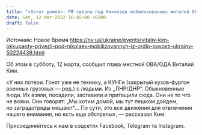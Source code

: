 ```yaml
---
title: "«Хотят домой»: РФ свезла под Николаев мобилизованных жителей ОРДЛО — Ким"
date: Sat, 12 Mar 2022 16:45:00 +0200
draft: false
---
```

Источник: Новое Время https://nv.ua/ukraine/events/vitaliy-kim-okkupanty-privezli-pod-nikolaev-mobilizovannyh-iz-ordlo-novosti-ukrainy-50224439.html


Об этом в субботу, 12 марта, сообщил глава местной ОВА/ОДА Виталий Ким.

«У них потери. Гонят уже не технику, а КУНГи (закрытый кузов-фургон военных грузовых — ред.) с людьми. Из „ЛНР/ДНР“. Обыкновенные люди. Их взяли, посадили, заставили и притащили сюда. Они не то что не вояки. Они говорят: „Мы хотим домой, мы тут пешком дойдем, но заградотряды мешают“… По сути, это все движения для отвлечения нашего внимания, но есть еще обстрелы», — рассказал Ким.

Присоединяйтесь к нам в соцсетях Facebook, Telegram та Instagram.
